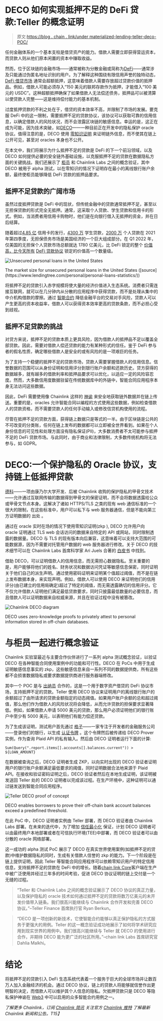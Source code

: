 # DECO 如何实现抵押不足的 DeFi 贷款:Teller 的概念证明

> 原文:[https://blog . chain . link/under materialized-lending-teller-deco-POC/](https://blog.chain.link/undercollateralized-lending-teller-deco-poc/)

任何金融体系的一个基本支柱是借贷资产的能力。借款人需要立即获得营运资本，而贷款人则从他们原本闲置的资本中赚取收益。

然而，位于区块链的金融市场——通常被称为分散金融或简称为[DeFi](https://chain.link/education/defi)——通常涉及只能通过伪匿名地址识别的用户。为了解释这种围绕有限信用声誉的独特动态， [DeFi 借贷市场](https://blog.chain.link/decentralized-money-markets/) 通常会超额抵押，这意味着借款人需要存放超过贷款价值的抵押品。例如，借款人可能必须存入“150 美元的联邦存款作为抵押，才能借入“100 美元的 USDC”。这种超额抵押确保了如果借款人无法偿还债务，抵押品可以被清算以使贷款人完整——这是维持偿付能力的基本机制。

过度抵押贷款的不利之处在于，借贷的资本效率不高，并限制了市场的发展。要克服 DeFi 中的这一限制，需要抵押不足的贷款协议，该协议可以获取可靠的信用信息，以确定借款人的风险状况，而不会泄露区块链的敏感信息。幸运的是，这正在成为可能，因为技术突破，如[DECO](https://research.chain.link/deco.pdf)——一种目前正在开发中的隐私保护 oracle 协议。值得注意的是，DECO 使用 [零知识证明](https://blog.chain.link/what-is-a-zero-knowledge-proof-zkp/) 来证明链外信息，而不使其在链上公开可见，甚至对 oracles 本身也不公开。

在本文中，我们将展示为什么抵押不足的贷款是 DeFi 的下一个前沿领域，以及 DECO 如何提供必要的安全链外基础设施，以克服抵押不足的贷款在数据隐私方面的关键挑战。我们还展示了 [柜员](https://teller.org/) 和 Chainlink Labs 之间的概念验证，其中 DECO 被用于 alpha 测试，以在零知识的情况下证明存在最小的离线银行账户余额，最终使柜员能够降低 DeFi 贷款的抵押品要求。

## 抵押不足贷款的广阔市场

虽然过度抵押贷款是 DeFi 中的现状，但传统金融中的贷款通常抵押不足，甚至以无担保贷款的形式完全无抵押。通常，这采取个人贷款、学生贷款和信用卡的形式。例如，当消费者用信用卡购物时，他们是在向银行借入无抵押的资金，并在日后结算。

随着超过[4.85 亿](https://www.transunion.com/blog/all-signs-point-to-a-healthy-credit-market-in-2022) 信用卡的发行，[4300 万](https://educationdata.org/how-many-people-have-student-loans) 学生贷款，[2000 万](https://www.lendingtree.com/personal/personal-loans-statistics/) 个人贷款在 2021 年第四季度，无担保债务市场是美国经济的一个巨大组成部分。在 Q1 2022 年，仅美国的无担保个人贷款市场总额就达 1780 亿美元，比 DeFi 锁定的整个 [价值高，比今天所有](https://defillama.com/) [DeFi 贷款协议](https://defillama.com/protocols/Lending) 锁定的价值高一个数量级。

![Unsecured personal loans in the United States](../Images/eb860a2e6407aeab2cd85b4d37912679.png)

<figcaption id="caption-attachment-4476" class="wp-caption-text">The market size for unsecured personal loans in the United States ([source](https://www.lendingtree.com/personal/personal-loans-statistics/))</figcaption>



将抵押不足的贷款引入赤字规模将使大量的经济价值进入生态系统。消费者只需连接互联网，就可以在几分钟内从分散的应用程序中获得贷款，而不是处理从集中的中介机构借款的摩擦。通过 [智能合约](https://chain.link/education/smart-contracts) 降低金融平台的交易对手风险，贷款人可以产生更高的资本收益率，借款人可以获得资本效率更高的贷款条款，而不必担心受到歧视。

## 抵押不足贷款的挑战

对贷方来说，抵押不足的贷款本质上更具风险，因为借款人的抵押品不足以覆盖全部贷款。因此，需要对借款人偿还贷款的能力有某种形式的信任。鉴于 DeFi 参与者的假名性质，确定哪些借款人是安全的或有风险的是一项艰巨的任务。

为了支持一个稳健的抵押不足的贷款市场，贷款人需要掌握借款人的信用信息。信誉数据的范围可以从身份证明和信用评分到银行账户余额和还款历史。贷方获得的数据越多，就有越多的借款利率和抵押品要求可以优化，以适应一定的风险容忍度。然而，大多数信用度数据驻留在传统数据库中的[](https://blog.chain.link/off-chain-data-and-computation/)外链中，智能合同应用程序本身无法访问这些数据。

因此，DeFi 需要使用像 Chainlink 这样的 [神谕](https://chain.link/education/blockchain-oracles) 来安全地获取链外数据并在链上传送。重要的是，oracles 允许智能合同以编程的方式使用这些数据，例如检查借款人的贷款资格，而不需要贷款人的任何手动输入或修改信贷机构使用的流程。

尽管在抵押不足的贷款方面，获得链上数据只是等式的一半。由于区块链是公共的不可改变的分类账，任何在链上发布的数据都可以立即被全世界看到。如果在个人身份信息的可见性和处理方面没有隐私保证(PII)，大多数消费者不太可能参与抵押不足的 DeFi 贷款市场。与此同时，由于商业和法律限制，大多数传统机构将无法参与，如 GDPR。

# DECO:一个保护隐私的 Oracle 协议，支持链上低抵押贷款

[德科](https://research.chain.link/deco.pdf)——一项由康乃尔大学开发、后被 Chainlink 收购的保护隐私的甲骨文技术——允许通过互联网传输的数据得到甲骨文的保密证明，而不会将数据透露给公众或甲骨文节点本身。这解决了诸如 HTTPS/TLS 之类的现有 web 通信标准的一个很大的限制，在这些标准中，用户可以私下与 web 服务器通信，但是不能向第三方证明数据的 出处 。

通过在 oracle 实时在场的情况下使用零知识证明(zkp ), DECO 允许用户向 oracle 证明通过 TLS web 会话访问的数据来自特定的 API 或网站，同时限制透露的数据量。DECO 与 TLS 的现有版本向后兼容，这意味着可以支持大范围的可能数据源，因为不需要对托管用户数据的 web 服务器进行修改。关于 DECO 的技术细节可以在 Chainlink Labs 首席科学家 Ari Juels 合著的 [白皮书](https://research.chain.link/deco.pdf) 中找到。

借助 DECO，可以证明借款人的信用信息，而无需担心数据隐私。至关重要的是，用户能够将他们的姓名、财务状况和数据访问凭证等敏感信息保密，同时证明关于他们自己的派生声明。通过使用密码证明来证明某个值超过阈值，而不是在链上发布数据本身，来实现声明。例如，借款人可以使用 DECO 来证明他们的信用评分(由已建立的信用局确定)超过了特定的阈值，而无需透露确切的信用评分。它不仅允许借款人证明他们满足最低贷款要求，同时只披露最低数量的必要信息，而且借款人可以证明数据来自权威来源，并且在验证过程中没有被篡改。

![Chainlink DECO diagram](../Images/24ff3c56544e17f8457761b0e8d9a68e.png)

<figcaption id="caption-attachment-4095" class="wp-caption-text">DECO uses zero-knowledge proofs to privately attest to personal information stored in off-chain databases.</figcaption>



# 与柜员一起进行概念验证

Chainlink 实验室最近与主要合作伙伴进行了一系列 alpha 测试概念验证，以验证 DECO 在各种智能合同使用案例中的功能和可行性。DECO 在 PoCs 中用于生成证明敏感信息事实的 zkp，这些敏感信息来自一系列不同的数据提供商，所有这些都不会损害数据隐私或要求数据提供商进行服务器端修改。

其中一个 POC 是与 [出纳员](https://teller.org/) 合作的，这是一个用于数字资产借贷的 DeFi 协议市场，支持抵押不足的贷款。Teller 使用 DECO 协议来证明用户的离线银行账户的余额超过了由所请求的贷款金额指定的动态阈值。如果用户账户余额的总和超过阈值，那么他们作为借款人的风险状况将会降低，从而允许贷款的担保要求显著降低。例如，如果借款人申请 5000 美元的贷款，那么用户必须证明他们的银行账户中至少有 5000 美元，以表明他们有能力偿还贷款。

为了生成该证明，测试用户首先通过 [格子](https://plaid.com/)——一家专注于开发者的金融服务公司——登录他们的银行，以生成 [认证令牌](https://plaid.com/docs/api/tokens/) 。这个令牌然后被传递给 DECO Prover 实例，作为查询 Plaid API 的私有输入。然后由 DECO 证明者运行下面的计算:

`Sum(Query(".report.items[].accounts[].balances.current")) > ${LOAN_AMOUNT}`

在数据被查询之后，DECO 证明者生成 ZKP，以向实时出现的 DECO 验证者证明用户的银行账户余额满足最低要求的阈值，同时证明数据合法地来源于 Plaid API。在接收和验证密码证明之后，DECO 验证者然后在本地生成证明，该证明被发送回 Teller 处的 DECO 证明者以完成该过程。在生产环境中，这种证明可以通过链发送到智能合同应用程序。

![Teller DECO proof of concept](../Images/c0b33621cc1359c862daa6bd5d763b05.png)

<figcaption id="caption-attachment-4477" class="wp-caption-text">DECO enables borrowers to prove their off-chain bank account balances exceed a predefined threshold.</figcaption>



在此 PoC 中，DECO 证明者实例由 Teller 部署，而 DECO 验证者由 Chainlink Labs 部署。在未来的迭代中，为了增加 [信任最小化](https://blog.chain.link/what-is-trust-minimization/) 保证，计划 DECO 证明者可以由最终用户本地部署或者在可信执行环境(TEE)中部署，而 DECO 验证者可以由分散的 oracle 网络部署。

这一成功的 alpha 测试 PoC 展示了 DECO 在真实世界使用案例(如抵押不足的贷款)中维护数据隐私的同时，生成有关借款人信誉的 zkp 的能力。下一个阶段是在链上提供证明，因此 Teller 等智能合同应用程序可以依赖零知识用户的特定信用信息，支持抵押不足的贷款在 DeFi 中的增长。随着[chain link Core](https://github.com/smartcontractkit/chainlink)客户端在生产中被广泛使用并经过三年多的时间考验，促进 DECO 协议证明的链上交付是一个无缝的过程。

> “Teller 和 Chainlink Labs 之间的概念验证展示了 DECO 协议的真正力量，以及保护隐私的 oracle 技术如何通过抵押不足的贷款将数万亿美元的未开发价值带入链条。我们很高兴能继续与 Chainlink 合作开发和完善 DECO 协议。”–Teller Finance 首席执行官 Ryan Berkun。

> “DECO 是一项创新的新技术，它使智能合约能够以真正保护隐私的方式服务于更强大的用例。Teller 的这一概念验证成功地展示了如何将学术研究应用到现实世界的用例中。我们很高兴能继续与 Teller 就 DECO 的使用进行合作，并期待 DECO 能为更广泛的社区所用。”–chain link Labs 首席研究官 Dahlia Malkhi。

# 结论

将抵押不足的贷款引入 DeFi 生态系统代表着一个服务于巨大的全球市场并让数百万人加入金融经济的机会。通过 DECO 协议，链上的贷款人将能够就信誉作出更明智的决定，而借款人可以维护其个人信息的隐私。欠抵押贷款只是 DECO 等隐私保护神谕在 [Web3](https://chain.link/education/web3) 中可以启用的众多智能合约用例之一。

*了解更多 Chainlink，订阅 [Chainlink 简讯](https://pages.chain.link/subscribe?utm_medium=referral&utm_source=chainlink-blog&utm_content=teller-deco) 关注官方 [Chainlink 推特](https://twitter.com/chainlink) 了解最新 Chainlink 新闻和公告。T15】*